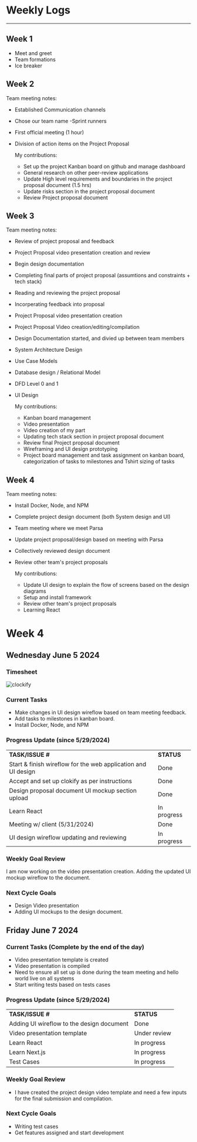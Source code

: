  # Weekly Logs 
------------------------------------
## Week 1 
* Meet and greet 
* Team formations
* Ice breaker
## Week 2
  Team meeting notes:
* Established Communication channels
* Chose our team name -Sprint runners
* First official meeting (1 hour)
* Division of action items on the Project Proposal
      
  My contributions:  
     
     - Set up the project Kanban board on github and manage dashboard
     - General research on other peer-review applications
     - Update High level requirements and boundaries in the project proposal document (1.5 hrs)
     - Update risks section in the project proposal document
     - Review Project proposal document
    
 ## Week 3
   Team meeting notes:
  * Review of project proposal and feedback
  * Project Proposal video presentation creation and review
  * Begin design documentation
  * Completing final parts of project proposal (assumtions and constraints + tech stack)
  * Reading and reviewing the project proposal
  * Incorperating feedback into proposal
  * Project Proposal video presentation creation
  * Project Proposal Video creation/editing/compilation
  * Design Documentation started, and divied up between team members
  * System Architecture Design
  * Use Case Models
  * Database design / Relational Model
  * DFD Level 0 and 1
  * UI Design

    My contributions:  
     
     - Kanban board management
     - Video presentation 
     - Video creation of my part
     - Updating tech stack section in project proposal document 
     - Review final Project proposal document 
     - Wireframing and UI design prototyping
     - Project board management and task assignment on kanban board, categorization of tasks to milestones and Tshirt sizing of tasks
   

  ## Week 4

Team meeting notes:

* Install Docker, Node, and NPM
* Complete project design document (both System design and UI)
* Team meeting where we meet Parsa
* Update project proposal/design based on meeting with Parsa
* Collectively reviewed design document
* Review other team's project proposals

  My contributions:

  - Update UI design to explain the flow of screens based on the design diagrams
  - Setup and install framework
  - Review other team's project proposals
  - Learning React
# Week 4  
## Wednesday June 5 2024

### Timesheet
![clockify]()


### Current Tasks 
  * Make changes in UI design wireflow based on team meeting feedback.
  * Add tasks to milestones in kanban board.
  * Install Docker, Node, and NPM
    
    


### Progress Update (since 5/29/2024)
<table>
    <tr>
        <td><strong>TASK/ISSUE #</strong>
        </td>
        <td><strong>STATUS</strong>
        </td>
    </tr>
    <tr>
        <!-- Task/Issue # -->
        <td>Start & finish wireflow for the web application and UI design
        </td>
        <!-- Status -->
        <td> Done
        </td>
    </tr>
    <tr>
        <!-- Task/Issue # -->
        <td> Accept and set up clokify as per instructions 
        </td>
        <!-- Status -->
        <td> Done
        </td>
    </tr>
    <tr>
        <!-- Task/Issue # -->
        <td> Design proposal document UI mockup section upload
        </td>
        <!-- Status -->
        <td> Done
        </td>
    </tr>
        <tr>
        <!-- Task/Issue # -->
        <td> Learn React
        </td>
        <!-- Status -->
        <td> In progress
        </td>
    </tr>
    <tr>
        <!-- Task/Issue # -->
        <td> Meeting w/ client (5/31/2024)
        </td>
        <!-- Status -->
        <td> Done
        </td>
    </tr>
          <tr>
        <!-- Task/Issue # -->
        <td>  UI design wireflow updating and reviewing
        </td>
        <!-- Status -->
        <td> In progress
        </td>
    </tr>
    
</table>

### Weekly Goal Review
 I am now working on the video presentation creation. Adding the updated UI mockup wireflow to the document. 

### Next Cycle Goals
  * Design Video presentation
  * Adding UI mockups to the design document.




## Friday June 7 2024

### Current Tasks (Complete by the end of the day)
  * Video presentation template is created
  * Video presentation is compiled
  * Need to ensure all set up is done during the team meeting and hello world live on all systems
  * Start writing tests based on tests cases


### Progress Update (since 5/29/2024)
<table>
    <tr>
        <td><strong>TASK/ISSUE #</strong></td>
        <td><strong>STATUS</strong></td>
    </tr>
    <tr>
        <!-- Task/Issue # -->
        <td>Adding UI wireflow to the design document</td>
        <!-- Status -->
        <td>Done</td>
    </tr>
    <tr>
        <!-- Task/Issue # -->
        <td>Video presentation template</td>
        <!-- Status -->
        <td>Under review</td>
    </tr>
    <tr>
        <!-- Task/Issue # -->
        <td>Learn React</td>
        <!-- Status -->
        <td>In progress</td>
    </tr>
    <tr>
        <!-- Task/Issue # -->
        <td>Learn Next.js</td>
        <!-- Status -->
        <td>In progress</td>
    </tr>
    <tr>
        <!-- Task/Issue # -->
        <td>Test Cases</td>
        <!-- Status -->
        <td>In progress</td>
    </tr>
</table>

### Weekly Goal Review
  * I have created the project design video template and need a few inputs for the final submission and compilation.

### Next Cycle Goals
* Writing test cases
* Get features assigned and start development

   
